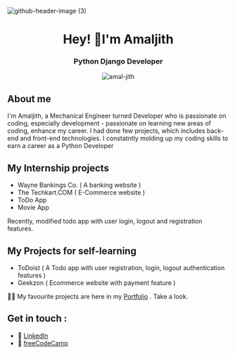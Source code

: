 ![github-header-image (3)](https://github.com/amal-jith/amal-jith/assets/123450863/5eee8dd0-3ea1-4342-81d1-103aabc847e4)

<h1 align="center">Hey! 👋I'm Amaljith</h1>
<h3 align="center">Python Django Developer</h3>
<p align="center"> <img src="https://komarev.com/ghpvc/?username=amal-jith&label=Profile%20views&color=0e75b6&style=flat" alt="amal-jith" /> </p>


## About me

I'm Amaljith,  a Mechanical Engineer turned Developer who is passionate on coding, especially development - passionate on learning new areas of coding, enhance my career. I had done few projects, which includes back-end and front-end technologies. I constatntly molding up my coding skills to earn a career as a Python Developer

## My Internship projects

- Wayne Bankings Co. ( A banking website )
- The Techkart.COM ( E-Commerce website )
- ToDo App
- Movie App

Recently, modified todo app with user login, logout and registration features.

## My Projects for self-learning

- ToDoist ( A Todo app with user registration, login, logout authentication features )
- Geekzon ( Ecommerce website with payment feature )




 👨‍💻 My favourite projects are here in my [Portfolio](https://amalportfolio98.web.app/) . Take a look.

## Get in touch :

- 🔗 [LinkedIn](https://www.linkedin.com/in/amaljith-am/)
- 🔗 [freeCodeCamp](https://www.freecodecamp.org/amal_jith)

